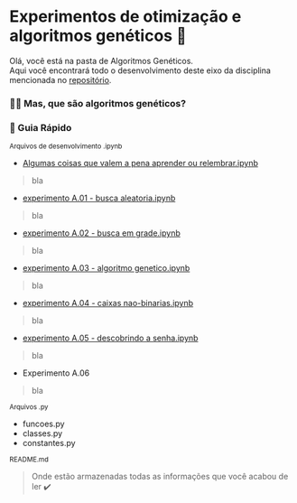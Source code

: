 # Experimentos de otimização e algoritmos genéticos 🧬

Olá, você está na pasta de Algoritmos Genéticos.  
Aqui você encontrará todo o desenvolvimento deste eixo da disciplina mencionada no [repositório](https://github.com/AnaLoponi/redes).

### 👩‍💻 Mas, que são algoritmos genéticos? 

### 📓 Guia Rápido
<sub> Arquivos de desenvolvimento .ipynb </sub>
* [Algumas coisas que valem a pena aprender ou relembrar.ipynb](https://github.com/AnaLoponi/redes/blob/main/AlgoritmosGeneticos/Algumas%20coisas%20que%20valem%20a%20pena%20aprender%20ou%20relembrar.ipynb)
> bla
* [experimento A.01 - busca aleatoria.ipynb](https://github.com/AnaLoponi/redes/blob/main/AlgoritmosGeneticos/experimento%20A.01%20-%20busca%20aleatoria.ipynb)
> bla
* [experimento A.02 - busca em grade.ipynb](https://github.com/AnaLoponi/redes/blob/main/AlgoritmosGeneticos/experimento%20A.02%20-%20busca%20em%20grade.ipynb)
> bla
* [experimento A.03 - algoritmo genetico.ipynb](https://github.com/AnaLoponi/redes/blob/main/AlgoritmosGeneticos/experimento%20A.03%20-%20algoritmo%20genetico.ipynb)
> bla
* [experimento A.04 - caixas nao-binarias.ipynb](https://github.com/AnaLoponi/redes/blob/main/AlgoritmosGeneticos/experimento%20A.04%20-%20caixas%20nao-binarias.ipynb)
> bla
* [experimento A.05 - descobrindo a senha.ipynb](https://github.com/AnaLoponi/redes/blob/main/AlgoritmosGeneticos/experimento%20A.05%20-%20descobrindo%20a%20senha.ipynb)
> bla
* Experimento A.06
> bla

<sub> Arquivos .py </sub>
* funcoes.py
* classes.py
* constantes.py

<sub> README.md </sub>
> Onde estão armazenadas todas as informações que você acabou de ler ✔️
